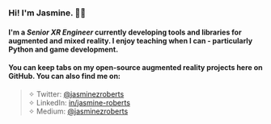 ### Hi! I'm Jasmine. 🤙🏾

#### I'm a *Senior XR Engineer* currently developing tools and libraries for augmented and mixed reality. I enjoy teaching when I can - particularly Python and game development.  

#### You can keep tabs on my open-source augmented reality projects here on GitHub. You can also find me on:  

> ✧ Twitter: [@jasminezroberts](https://www.twitter.com/jasminezroberts)<br/>
> ✧ LinkedIn: [in/jasmine-roberts](https://www.linkedin.com/in/jasmine-roberts)<br/>
> ✧ Medium: [@jasminezroberts](https://www.medium.com/@jasminezroberts)


